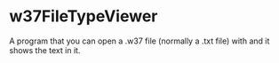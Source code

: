 # w37FileTypeViewer
A program that you can open a .w37 file (normally a .txt file) with and it shows the text in it.
